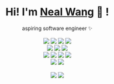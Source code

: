 <div align="center">
	<h1>Hi! I'm <a href="https://mathletedev.github.io">Neal Wang</a> 🐬 !</h1>
	<div>aspiring software engineer ✨</div>
	<br />
	<a href="https://gnu.org/gnu/linux-and-gnu.en.html"><img src="https://img.shields.io/badge/OS-GNU/Linux-cdd6f4?style=flat&logo=gnu" /></a>
	<a href="https://nixos.org"><img src="https://img.shields.io/badge/DISTRO-NixOS-74c7ec?style=flat&logo=nixos" /></a>
	<a href="https://hyprland.org"><img src="https://img.shields.io/badge/WC-Hyprland-89dceb?style=flat&logo=elixir" /></a>
	<a href="https://neovim.io"><img src="https://img.shields.io/badge/EDITOR-Neovim-a6e3a1?style=flat&logo=neovim" /></a>
	<br />
	<a href="https://github.com/mathletedev"><img src="https://img.shields.io/github/stars/mathletedev?color=cdd6f4&label=GITHUB&style=flat&logo=github" /></a>
	<a href="mailto:nealwang.sh@pm.me"><img src="https://img.shields.io/badge/EMAIL-nealwang.sh@pm.me-b4befe?style=flat&logo=protonmail" /></a>
	<a href="https://linkedin.com/in/neal-wang-a67717234"><img src="https://img.shields.io/badge/LINKEDIN-Neal_Wang-74c7ec?style=flat&logo=linkedin" /></a>
	<br />
	<a href="https://rust-lang.org"><img src="https://img.shields.io/badge/LANG-Rust-f2cdcd?style=flat&logo=rust" /></a>
	<a href="https://www.haskell.org"><img src="https://img.shields.io/badge/Haskell-b4befe?style=flat&logo=haskell" /></a>
	<a href="https://typescriptlang.org"><img src="https://img.shields.io/badge/TypeScript-74c7ec?style=flat&logo=typescript" /></a>
	<a href="https://go.dev"><img src="https://img.shields.io/badge/Go-89dceb?style=flat&logo=go" /></a>
	<br />
	<a href="https://youtube.com/@mathletedev"><img src="https://img.shields.io/youtube/channel/subscribers/UCOaIT1nP-FhOFlhz2_fzJ1Q?style=flat&logo=youtube&label=YOUTUBE&color=eba0ac" /></a>
	<a href="https://discord.gg/RRfW8FrX3E"><img src="https://img.shields.io/discord/831364077875626015?color=74c7ec&label=DISCORD&logo=discord" /></a>
	<br />
	<br />
	<img src="https://github-readme-stats.vercel.app/api?username=mathletedev&hide_title=true&hide_rank=true&show_icons=true&include_all_commits=true&line_height=24&hide_border=true&number_format=long&bg_color=1e1e2e&text_color=cdd6f4&icon_color=cba6f7&title_color=94e2d5" />
	<img src="https://github-readme-stats.vercel.app/api/top-langs/?username=mathletedev&hide_title=true&langs_count=8&layout=compact&hide_border=true&bg_color=1e1e2e&text_color=cdd6f4&icon_color=cba6f7&title_color=94e2d5" />
</div>
